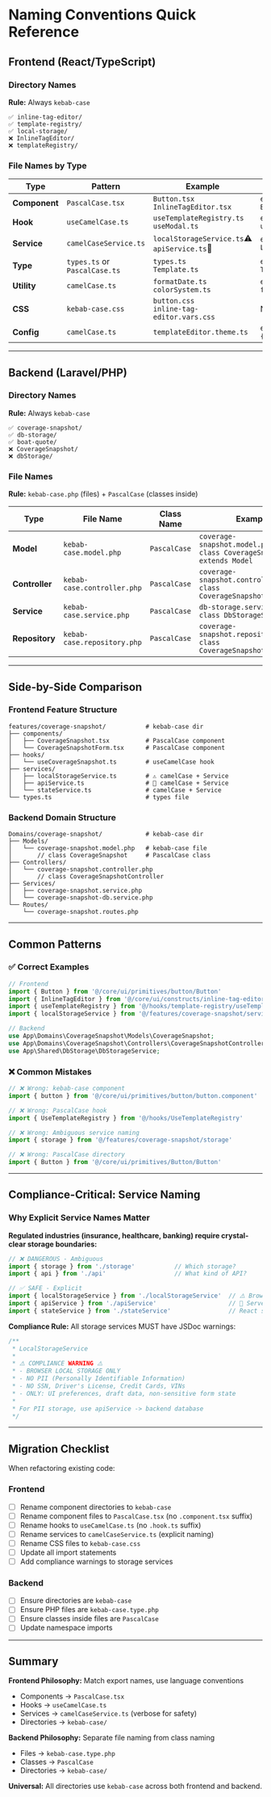 # Naming Conventions Quick Reference

## Frontend (React/TypeScript)

### Directory Names
**Rule:** Always `kebab-case`

```
✅ inline-tag-editor/
✅ template-registry/
✅ local-storage/
❌ InlineTagEditor/
❌ templateRegistry/
```

### File Names by Type

| Type | Pattern | Example | Export |
|------|---------|---------|--------|
| **Component** | `PascalCase.tsx` | `Button.tsx`<br>`InlineTagEditor.tsx` | `export function Button()` |
| **Hook** | `useCamelCase.ts` | `useTemplateRegistry.ts`<br>`useModal.ts` | `export function useTemplateRegistry()` |
| **Service** | `camelCaseService.ts` | `localStorageService.ts`⚠️<br>`apiService.ts`🔐 | `export class LocalStorageService` |
| **Type** | `types.ts` or `PascalCase.ts` | `types.ts`<br>`Template.ts` | `export interface Template` |
| **Utility** | `camelCase.ts` | `formatDate.ts`<br>`colorSystem.ts` | `export function formatDate()` |
| **CSS** | `kebab-case.css` | `button.css`<br>`inline-tag-editor.vars.css` | N/A |
| **Config** | `camelCase.ts` | `templateEditor.theme.ts` | `export const theme = {}` |

---

## Backend (Laravel/PHP)

### Directory Names
**Rule:** Always `kebab-case`

```
✅ coverage-snapshot/
✅ db-storage/
✅ boat-quote/
❌ CoverageSnapshot/
❌ dbStorage/
```

### File Names
**Rule:** `kebab-case.php` (files) + `PascalCase` (classes inside)

| Type | File Name | Class Name | Example |
|------|-----------|------------|---------|
| **Model** | `kebab-case.model.php` | `PascalCase` | `coverage-snapshot.model.php`<br>`class CoverageSnapshot extends Model` |
| **Controller** | `kebab-case.controller.php` | `PascalCase` | `coverage-snapshot.controller.php`<br>`class CoverageSnapshotController` |
| **Service** | `kebab-case.service.php` | `PascalCase` | `db-storage.service.php`<br>`class DbStorageService` |
| **Repository** | `kebab-case.repository.php` | `PascalCase` | `coverage-snapshot.repository.php`<br>`class CoverageSnapshotRepository` |

---

## Side-by-Side Comparison

### Frontend Feature Structure
```
features/coverage-snapshot/           # kebab-case dir
├── components/
│   ├── CoverageSnapshot.tsx          # PascalCase component
│   └── CoverageSnapshotForm.tsx      # PascalCase component
├── hooks/
│   └── useCoverageSnapshot.ts        # useCamelCase hook
├── services/
│   ├── localStorageService.ts        # ⚠️ camelCase + Service
│   ├── apiService.ts                 # 🔐 camelCase + Service
│   └── stateService.ts               # camelCase + Service
└── types.ts                          # types file
```

### Backend Domain Structure
```
Domains/coverage-snapshot/            # kebab-case dir
├── Models/
│   └── coverage-snapshot.model.php   # kebab-case file
│       // class CoverageSnapshot     # PascalCase class
├── Controllers/
│   └── coverage-snapshot.controller.php
│       // class CoverageSnapshotController
├── Services/
│   ├── coverage-snapshot.service.php
│   └── coverage-snapshot-db.service.php
└── Routes/
    └── coverage-snapshot.routes.php
```

---

## Common Patterns

### ✅ Correct Examples

```typescript
// Frontend
import { Button } from '@/core/ui/primitives/button/Button'
import { InlineTagEditor } from '@/core/ui/constructs/inline-tag-editor/InlineTagEditor'
import { useTemplateRegistry } from '@/hooks/template-registry/useTemplateRegistry'
import { localStorageService } from '@/features/coverage-snapshot/services/localStorageService'
```

```php
// Backend
use App\Domains\CoverageSnapshot\Models\CoverageSnapshot;
use App\Domains\CoverageSnapshot\Controllers\CoverageSnapshotController;
use App\Shared\DbStorage\DbStorageService;
```

### ❌ Common Mistakes

```typescript
// ❌ Wrong: kebab-case component
import { button } from '@/core/ui/primitives/button/button.component'

// ❌ Wrong: PascalCase hook
import { UseTemplateRegistry } from '@/hooks/UseTemplateRegistry'

// ❌ Wrong: Ambiguous service naming
import { storage } from '@/features/coverage-snapshot/storage'

// ❌ Wrong: PascalCase directory
import { Button } from '@/core/ui/primitives/Button/Button'
```

---

## Compliance-Critical: Service Naming

### Why Explicit Service Names Matter

**Regulated industries (insurance, healthcare, banking) require crystal-clear storage boundaries:**

```typescript
// ❌ DANGEROUS - Ambiguous
import { storage } from './storage'           // Which storage?
import { api } from './api'                   // What kind of API?

// ✅ SAFE - Explicit
import { localStorageService } from './localStorageService'  // ⚠️ Browser, NO PII
import { apiService } from './apiService'                    // 🔐 Server, PII allowed
import { stateService } from './stateService'                // React state
```

**Compliance Rule:** All storage services MUST have JSDoc warnings:

```typescript
/**
 * LocalStorageService
 *
 * ⚠️ COMPLIANCE WARNING ⚠️
 * - BROWSER LOCAL STORAGE ONLY
 * - NO PII (Personally Identifiable Information)
 * - NO SSN, Driver's License, Credit Cards, VINs
 * - ONLY: UI preferences, draft data, non-sensitive form state
 *
 * For PII storage, use apiService -> backend database
 */
```

---

## Migration Checklist

When refactoring existing code:

### Frontend
- [ ] Rename component directories to `kebab-case`
- [ ] Rename component files to `PascalCase.tsx` (no `.component.tsx` suffix)
- [ ] Rename hooks to `useCamelCase.ts` (no `.hook.ts` suffix)
- [ ] Rename services to `camelCaseService.ts` (explicit naming)
- [ ] Rename CSS files to `kebab-case.css`
- [ ] Update all import statements
- [ ] Add compliance warnings to storage services

### Backend
- [ ] Ensure directories are `kebab-case`
- [ ] Ensure PHP files are `kebab-case.type.php`
- [ ] Ensure classes inside files are `PascalCase`
- [ ] Update namespace imports

---

## Summary

**Frontend Philosophy:** Match export names, use language conventions
- Components → `PascalCase.tsx`
- Hooks → `useCamelCase.ts`
- Services → `camelCaseService.ts` (verbose for safety)
- Directories → `kebab-case/`

**Backend Philosophy:** Separate file naming from class naming
- Files → `kebab-case.type.php`
- Classes → `PascalCase`
- Directories → `kebab-case/`

**Universal:** All directories use `kebab-case` across both frontend and backend.
